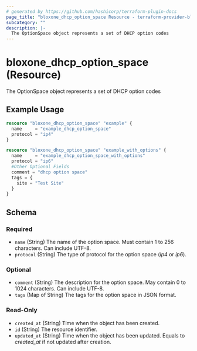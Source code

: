 ```yaml
---
# generated by https://github.com/hashicorp/terraform-plugin-docs
page_title: "bloxone_dhcp_option_space Resource - terraform-provider-bloxone"
subcategory: ""
description: |-
  The OptionSpace object represents a set of DHCP option codes
---
```


# bloxone_dhcp_option_space (Resource)

The OptionSpace object represents a set of DHCP option codes

## Example Usage

```terraform
resource "bloxone_dhcp_option_space" "example" {
  name     = "example_dhcp_option_space"
  protocol = "ip4"
}

resource "bloxone_dhcp_option_space" "example_with_options" {
  name     = "example_dhcp_option_space_with_options"
  protocol = "ip6"
  #Other Optional Fields
  comment = "dhcp option space"
  tags = {
    site = "Test Site"
  }
}
```

<!-- schema generated by tfplugindocs -->
## Schema

### Required

- `name` (String) The name of the option space. Must contain 1 to 256 characters. Can include UTF-8.
- `protocol` (String) The type of protocol for the option space (_ip4_ or _ip6_).

### Optional

- `comment` (String) The description for the option space. May contain 0 to 1024 characters. Can include UTF-8.
- `tags` (Map of String) The tags for the option space in JSON format.

### Read-Only

- `created_at` (String) Time when the object has been created.
- `id` (String) The resource identifier.
- `updated_at` (String) Time when the object has been updated. Equals to _created_at_ if not updated after creation.
